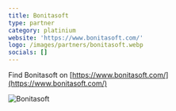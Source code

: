 ```yaml
---
title: Bonitasoft
type: partner
category: platinium
website: 'https://www.bonitasoft.com/'
logo: /images/partners/bonitasoft.webp
socials: []
---
```


Find Bonitasoft on [https://www.bonitasoft.com/](https://www.bonitasoft.com/)

![Bonitasoft](/images/partners/bonitasoft.webp)
